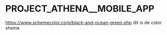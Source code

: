 # PROJECT_ATHENA__MOBILE_APP

https://www.schemecolor.com/black-and-ocean-green.php
dit is de color sheme 
